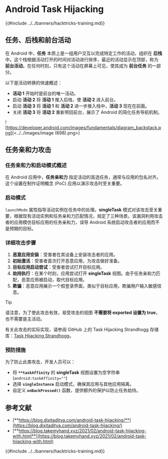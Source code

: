 # Android Task Hijacking

{{#include ../../banners/hacktricks-training.md}}

## 任务、后栈和前台活动

在 Android 中，**任务** 本质上是一组用户交互以完成特定工作的活动，组织在 **后栈** 中。这个栈根据活动打开的时间对活动进行排序，最近的活动显示在顶部，称为 **前台活动**。在任何时刻，只有这个活动在屏幕上可见，使其成为 **前台任务** 的一部分。

以下是活动转换的快速概述：

- **活动 1** 开始时是前台的唯一活动。
- 启动 **活动 2** 将 **活动 1** 推入后栈，使 **活动 2** 进入前台。
- 启动 **活动 3** 将 **活动 1** 和 **活动 2** 进一步推入栈中，**活动 3** 现在在前面。
- 关闭 **活动 3** 将 **活动 2** 重新带回前台，展示了 Android 的简化任务导航机制。

![https://developer.android.com/images/fundamentals/diagram_backstack.png](<../../images/image (698).png>)

## 任务亲和力攻击

### 任务亲和力和启动模式概述

在 Android 应用中，**任务亲和力** 指定活动的首选任务，通常与应用的包名对齐。这个设置在制作证明概念 (PoC) 应用以演示攻击时至关重要。

### 启动模式

`launchMode` 属性指导活动实例在任务中的处理。**singleTask** 模式对该攻击至关重要，根据现有活动实例和任务亲和力匹配情况，规定了三种场景。该漏洞利用攻击者的应用模仿目标应用的任务亲和力，误导 Android 系统启动攻击者的应用而不是预期的目标。

### 详细攻击步骤

1. **恶意应用安装**：受害者在其设备上安装攻击者的应用。
2. **初始激活**：受害者首次打开恶意应用，为攻击做好准备。
3. **目标应用启动尝试**：受害者尝试打开目标应用。
4. **劫持执行**：在某个时刻，应用尝试打开 **singleTask** 视图。由于任务亲和力匹配，恶意应用被启动，取代目标应用。
5. **欺骗**：恶意应用展示一个假登录界面，类似于目标应用，欺骗用户输入敏感信息。

> [!TIP]
> 请注意，为了使此攻击有效，易受攻击的视图 **不需要将 exported 设置为 true**，也不需要是主活动。

有关此攻击的实际实现，请参阅 GitHub 上的 Task Hijacking Strandhogg 存储库：[Task Hijacking Strandhogg](https://github.com/az0mb13/Task_Hijacking_Strandhogg)。

### 预防措施

为了防止此类攻击，开发人员可以：
- 将 **`**taskAffinity`** 的 **singleTask** 视图设置为空字符串 (`android:taskAffinity=""`)
- 选择 **`singleInstance`** 启动模式，确保其应用与其他应用隔离。
- 自定义 **`onBackPressed()`** 函数，提供额外的保护以防止任务劫持。

## **参考文献**

- [**https://blog.dixitaditya.com/android-task-hijacking/**](https://blog.dixitaditya.com/android-task-hijacking/)
- [**https://blog.takemyhand.xyz/2021/02/android-task-hijacking-with.html**](https://blog.takemyhand.xyz/2021/02/android-task-hijacking-with.html)

{{#include ../../banners/hacktricks-training.md}}
